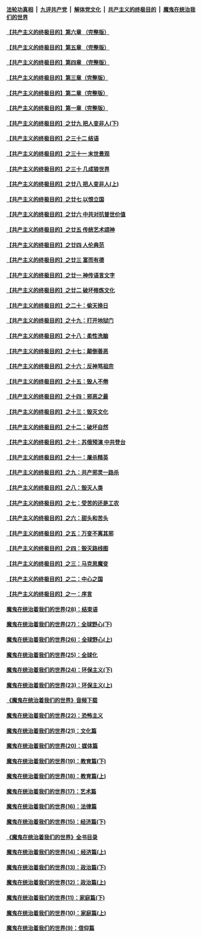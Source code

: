 ####  [法轮功真相](../../../../basic/blob/master/README.md?t=05012001) &nbsp;|&nbsp; [九评共产党](../../../../9ping.md/blob/master/README.md?t=05012001) &nbsp;|&nbsp; [解体党文化](../../../../jtdwh.md/blob/master/README.md?t=05012001)  &nbsp;|&nbsp; [共产主义的终极目的](../../../../gczydzjmd.md/blob/master/README.md?t=05012001) &nbsp;|&nbsp; [魔鬼在统治我们的世界](../../../../mgztzwmdsj.md/blob/master/README.md?t=05012001) 

#### [【共产主义的终极目的】第六章 （完整版）](../pages/nsc422/n11428913.md?t=05012001) 

#### [【共产主义的终极目的】第五章 （完整版）](../pages/nsc422/n11428912.md?t=05012001) 

#### [【共产主义的终极目的】第四章 （完整版）](../pages/nsc422/n11428907.md?t=05012001) 

#### [【共产主义的终极目的】第三章（完整版）](../pages/nsc422/n11428848.md?t=05012001) 

#### [【共产主义的终极目的】第二章（完整版）](../pages/nsc422/n11428831.md?t=05012001) 

#### [【共产主义的终极目的】第一章（完整版）](../pages/nsc422/n11417651.md?t=05012001) 

#### [【共产主义的终极目的】之廿九 把人变非人(下)](../pages/nsc422/n11344140.md?t=05012001) 

#### [【共产主义的终极目的】之三十二 结语](../pages/nsc422/n11360535.md?t=05012001) 

#### [【共产主义的终极目的】之三十一 末世景观](../pages/nsc422/n11351129.md?t=05012001) 

#### [【共产主义的终极目的】之三十 几成狼世界](../pages/nsc422/n11348280.md?t=05012001) 

#### [【共产主义的终极目的】之廿八 把人变非人(上)](../pages/nsc422/n11340492.md?t=05012001) 

#### [【共产主义的终极目的】之廿七 以恨立国](../pages/nsc422/n11336944.md?t=05012001) 

#### [【共产主义的终极目的】之廿六 中共对抗普世价值](../pages/nsc422/n11324785.md?t=05012001) 

#### [【共产主义的终极目的】之廿五 传统艺术颂神](../pages/nsc422/n11296396.md?t=05012001) 

#### [【共产主义的终极目的】之廿四 人伦典范](../pages/nsc422/n11296397.md?t=05012001) 

#### [【共产主义的终极目的】之廿三 富而有德](../pages/nsc422/n11283598.md?t=05012001) 

#### [【共产主义的终极目的】之廿一 神传语言文字](../pages/nsc422/n11263265.md?t=05012001) 

#### [【共产主义的终极目的】之廿二 破坏修炼文化](../pages/nsc422/n11245728.md?t=05012001) 

#### [【共产主义的终极目的】之二十：偷天换日](../pages/nsc422/n11238846.md?t=05012001) 

#### [【共产主义的终极目的】之十九：打开地狱门](../pages/nsc422/n11206376.md?t=05012001) 

#### [【共产主义的终极目的】之十八：柔性洗脑](../pages/nsc422/n11199994.md?t=05012001) 

#### [【共产主义的终极目的】之十七：颠倒善恶](../pages/nsc422/n11179782.md?t=05012001) 

#### [【共产主义的终极目的】之十六：反神骂祖宗](../pages/nsc422/n11166798.md?t=05012001) 

#### [【共产主义的终极目的】之十五：毁人不倦](../pages/nsc422/n11166792.md?t=05012001) 

#### [【共产主义的终极目的】之十四：邪恶之最](../pages/nsc422/n11150249.md?t=05012001) 

#### [【共产主义的终极目的】之十三：毁灭文化](../pages/nsc422/n11135227.md?t=05012001) 

#### [【共产主义的终极目的】之十二：破坏自然](../pages/nsc422/n11135214.md?t=05012001) 

#### [【共产主义的终极目的】之十：苏俄预演 中共登台](../pages/nsc422/n11118424.md?t=05012001) 

#### [【共产主义的终极目的】之十一：屠杀精英](../pages/nsc422/n11118442.md?t=05012001) 

#### [【共产主义的终极目的】之九：共产邪灵一路杀](../pages/nsc422/n11114139.md?t=05012001) 

#### [【共产主义的终极目的】之八：毁灭人类](../pages/nsc422/n11108503.md?t=05012001) 

#### [【共产主义的终极目的】之七：受苦的还是工农](../pages/nsc422/n11101809.md?t=05012001) 

#### [【共产主义的终极目的】之六：甜头和苦头](../pages/nsc422/n11096971.md?t=05012001) 

#### [【共产主义的终极目的】之五：万变不离其邪](../pages/nsc422/n11091285.md?t=05012001) 

#### [【共产主义的终极目的】之四：毁灭路线图](../pages/nsc422/n11086284.md?t=05012001) 

#### [【共产主义的终极目的】之三：马克思魔变](../pages/nsc422/n11061941.md?t=05012001) 

#### [【共产主义的终极目的】之二：中心之国](../pages/nsc422/n11047728.md?t=05012001) 

#### [【共产主义的终极目的】之一：序言](../pages/nsc422/n11086077.md?t=05012001) 

#### [魔鬼在统治着我们的世界(28)：结束语](../pages/nsc422/n10936246.md?t=05012001) 

#### [魔鬼在统治着我们的世界(27)：全球野心(下)](../pages/nsc422/n10928319.md?t=05012001) 

#### [魔鬼在统治着我们的世界(26)：全球野心(上)](../pages/nsc422/n10900318.md?t=05012001) 

#### [魔鬼在统治着我们的世界(25)：全球化](../pages/nsc422/n10788205.md?t=05012001) 

#### [魔鬼在统治着我们的世界(24)：环保主义(下)](../pages/nsc422/n10695307.md?t=05012001) 

#### [魔鬼在统治着我们的世界(23)：环保主义(上)](../pages/nsc422/n10688613.md?t=05012001) 

#### [《魔鬼在统治着我们的世界》音频下载](../pages/nsc422/n10635553.md?t=05012001) 

#### [魔鬼在统治着我们的世界(22)：恐怖主义](../pages/nsc422/n10614727.md?t=05012001) 

#### [魔鬼在统治着我们的世界(21)：文化篇](../pages/nsc422/n10597706.md?t=05012001) 

#### [魔鬼在统治着我们的世界(20)：媒体篇](../pages/nsc422/n10586579.md?t=05012001) 

#### [魔鬼在统治着我们的世界(19)：教育篇(下)](../pages/nsc422/n10564808.md?t=05012001) 

#### [魔鬼在统治着我们的世界(18)：教育篇(上)](../pages/nsc422/n10526970.md?t=05012001) 

#### [魔鬼在统治着我们的世界(17)：艺术篇](../pages/nsc422/n10499093.md?t=05012001) 

#### [魔鬼在统治着我们的世界(16)：法律篇](../pages/nsc422/n10485969.md?t=05012001) 

#### [魔鬼在统治着我们的世界(15)：经济篇(下)](../pages/nsc422/n10469975.md?t=05012001) 

#### [《魔鬼在统治着我们的世界》全书目录](../pages/nsc422/n10464261.md?t=05012001) 

#### [魔鬼在统治着我们的世界(14)：经济篇(上)](../pages/nsc422/n10457370.md?t=05012001) 

#### [魔鬼在统治着我们的世界(13)：政治篇(下)](../pages/nsc422/n10448270.md?t=05012001) 

#### [魔鬼在统治着我们的世界(12)：政治篇(上)](../pages/nsc422/n10444576.md?t=05012001) 

#### [魔鬼在统治着我们的世界(11)：家庭篇(下)](../pages/nsc422/n10440961.md?t=05012001) 

#### [魔鬼在统治着我们的世界(10)：家庭篇(上)](../pages/nsc422/n10435448.md?t=05012001) 

#### [魔鬼在统治着我们的世界(9)：信仰篇](../pages/nsc422/n10432159.md?t=05012001) 

